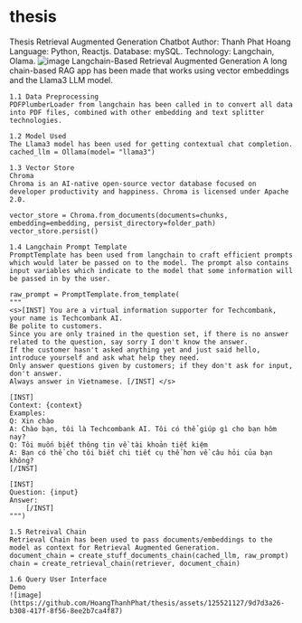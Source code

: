# thesis
Thesis Retrieval Augmented Generation Chatbot
Author: Thanh Phat Hoang
Language: Python, Reactjs.
Database: mySQL.
Technology: Langchain, Olama.
![image](https://github.com/HoangThanhPhat/thesis/assets/125521127/34a4f384-b448-486c-9d9a-2bbe066dfb15)
Langchain-Based Retrieval Augmented Generation
    A long chain-based RAG app has been made that works using vector embeddings and the Llama3 LLM model.
    
    1.1 Data Preprocessing
    PDFPlumberLoader from langchain has been called in to convert all data into PDF files, combined with other embedding and text splitter technologies.

    1.2 Model Used
    The Llama3 model has been used for getting contextual chat completion.
    cached_llm = Ollama(model= "llama3")

    1.3 Vector Store
    Chroma
    Chroma is an AI-native open-source vector database focused on developer productivity and happiness. Chroma is licensed under Apache 2.0.

    vector_store = Chroma.from_documents(documents=chunks, embedding=embedding, persist_directory=folder_path)
    vector_store.persist()

    1.4 Langchain Prompt Template
    PromptTemplate has been used from langchain to craft efficient prompts which would later be passed on to the model. The prompt also contains input variables which indicate to the model that some information will be passed in by the user.

    raw_prompt = PromptTemplate.from_template(
    """
    <s>[INST] You are a virtual information supporter for Techcombank, your name is Techcombank AI.
    Be polite to customers.
    Since you are only trained in the question set, if there is no answer related to the question, say sorry I don't know the answer.
    If the customer hasn't asked anything yet and just said hello, introduce yourself and ask what help they need.
    Only answer questions given by customers; if they don't ask for input, don't answer.
    Always answer in Vietnamese. [/INST] </s>
    
    [INST]
    Context: {context}
    Examples:
    Q: Xin chào
    A: Chào bạn, tôi là Techcombank AI. Tôi có thể giúp gì cho bạn hôm nay?
    Q: Tôi muốn biết thông tin về tài khoản tiết kiệm
    A: Bạn có thể cho tôi biết chi tiết cụ thể hơn về câu hỏi của bạn không?
    [/INST]
    
    [INST]
    Question: {input}
    Answer:
        [/INST]
    """)

    1.5 Retreival Chain
    Retrieval Chain has been used to pass documents/embeddings to the model as context for Retrieval Augmented Generation.
    document_chain = create_stuff_documents_chain(cached_llm, raw_prompt)
    chain = create_retrieval_chain(retriever, document_chain)

    1.6 Query User Interface
    Demo 
    ![image](https://github.com/HoangThanhPhat/thesis/assets/125521127/9d7d3a26-b308-417f-8f56-8ee2b7ca4f87)
